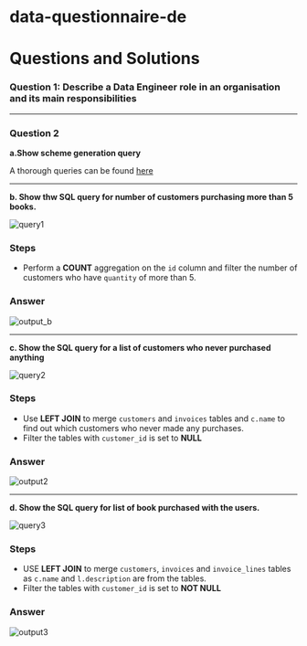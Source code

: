 # data-questionnaire-de





# Questions and Solutions


### Question 1: Describe a Data Engineer role in an organisation and its main responsibilities






----

### Question 2



**a.Show scheme generation query**

A thorough queries can be found [here](https://github.com/khairahnh/data-questionnaire-de/blob/master/Question%202%20-%20SQL/database.sql)

----


**b. Show thw SQL query for number of customers purchasing more than 5 books.**

![query1](https://github.com/khairahnh/data-questionnaire-de/assets/100784629/29e93c07-4210-4376-b141-8a8ff6fe12ae)

### **Steps**
- Perform a **COUNT** aggregation on the `id` column and filter the number of customers who have  `quantity` of more than 5.

### **Answer**

![output_b](https://github.com/khairahnh/data-questionnaire-de/assets/100784629/bb8c8606-fa59-4232-b917-6cab7d5e589e)

----

**c. Show the SQL query for a list of customers who never purchased anything**


![query2](https://github.com/khairahnh/data-questionnaire-de/assets/100784629/3df00f92-c1eb-4a4c-a0ee-e50210d5dad9)

### **Steps**


- Use **LEFT JOIN** to merge `customers` and `invoices` tables and `c.name` to find out which customers who never made any purchases.
- Filter the tables with `customer_id` is set to **NULL**


### **Answer**
![output2](https://github.com/khairahnh/data-questionnaire-de/assets/100784629/a8b86a83-791f-487d-987c-b1a2d86bb2c8)



----

**d. Show the SQL query for list of book purchased with the users.**

![query3](https://github.com/khairahnh/data-questionnaire-de/assets/100784629/1f18bb66-ce78-4eda-a451-76bad579fc29)

### **Steps**

- USE **LEFT JOIN** to merge `customers`, `invoices` and `invoice_lines` tables as `c.name` and `l.description` are from the tables.
- Filter the tables with `customer_id` is set to **NOT NULL** 

### **Answer**

![output3](https://github.com/khairahnh/data-questionnaire-de/assets/100784629/13cc908f-48a9-4b70-914d-e5a7a5fc2094)
